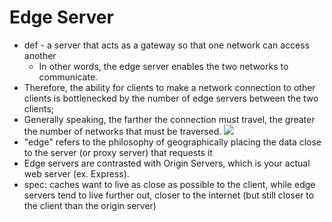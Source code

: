 
# Edge Server
- def - a server that acts as a gateway so that one network can access another
	- In other words, the edge server enables the two networks to communicate.
- Therefore, the ability for clients to make a network connection to other clients is bottlenecked by the number of edge servers between the two clients;
- Generally speaking, the farther the connection must travel, the greater the number of networks that must be traversed.
![](/assets/images/2021-03-11-15-51-29.png)
- "edge" refers to the philosophy of geographically placing the data close to the server (or proxy server) that requests it 
- Edge servers are contrasted with Origin Servers, which is your actual web server (ex. Express).
- spec: caches want to live as close as possible to the client, while edge servers tend to live further out, closer to the internet (but still closer to the client than the origin server)
